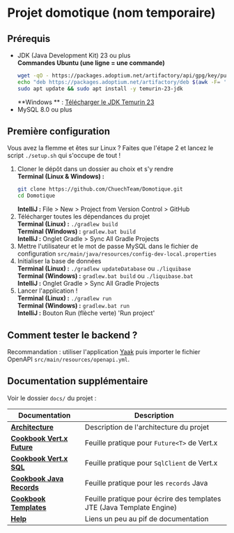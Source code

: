 # Projet domotique (nom temporaire)

## Prérequis

- JDK (Java Development Kit) 23 ou plus  
  **Commandes Ubuntu (une ligne = une commande)**
  ```bash
  wget -qO - https://packages.adoptium.net/artifactory/api/gpg/key/public | sudo gpg --dearmor | sudo tee /etc/apt/trusted.gpg.d/adoptium.gpg > /dev/null
  echo "deb https://packages.adoptium.net/artifactory/deb $(awk -F= '/^VERSION_CODENAME/{print$2}' /etc/os-release) main" | sudo tee /etc/apt/sources.list.d/adoptium.list
  sudo apt update && sudo apt install -y temurin-23-jdk
  ```
  **Windows
  ** : [Télécharger le JDK Temurin 23](https://adoptium.net/fr/temurin/releases/?version=23&os=windows&arch=x64)
- MySQL 8.0 ou plus

## Première configuration

Vous avez la flemme et êtes sur Linux ? Faites que l'étape 2 et lancez le script `./setup.sh` qui s'occupe de tout !

1. Cloner le dépôt dans un dossier au choix et s'y rendre  
   **Terminal (Linux & Windows) :**
   ```bash
   git clone https://github.com/ChuechTeam/Domotique.git
   cd Domotique
   ```
   **IntelliJ :** File > New > Project from Version Control > GitHub
2. Télécharger toutes les dépendances du projet   
   **Terminal (Linux) :** `./gradlew build`     
   **Terminal (Windows) :** `gradlew.bat build`    
   **IntelliJ :** Onglet Gradle > Sync All Gradle Projects
3. Mettre l'utilisateur et le mot de passe MySQL dans le fichier de configuration
   `src/main/java/resources/config-dev-local.properties`
4. Initialiser la base de données   
   **Terminal (Linux) :** `./gradlew updateDatabase` ou `./liquibase`     
   **Terminal (Windows) :** `gradlew.bat build` ou `./liquibase.bat`    
   **IntelliJ :** Onglet Gradle > Sync All Gradle Projects
5. Lancer l'application !  
   **Terminal (Linux) :** `./gradlew run`    
   **Terminal (Windows) :** `gradlew.bat run`    
   **IntelliJ :** Bouton Run (flèche verte) 'Run project'

## Comment tester le backend ?

Recommandation : utiliser l'application [Yaak](https://yaak.app/download) puis importer le fichier OpenAPI
`src/main/resources/openapi.yml`.

## Documentation supplémentaire

Voir le dossier `docs/` du projet :

| Documentation                                              | Description                                                           |
|------------------------------------------------------------|-----------------------------------------------------------------------|
| **[Architecture](docs/ARCHITECTURE.md)**                   | Description de l'architecture du projet                               |
| **[Cookbook Vert.x Future](docs/COOKBOOK_VertxFuture.md)** | Feuille pratique pour `Future<T>` de Vert.x                           |
| **[Cookbook Vert.x SQL](docs/COOKBOOK_VertxSql.md)**       | Feuille pratique pour `SqlClient` de Vert.x                           |
| **[Cookbook Java Records](docs/COOKBOOK_JavaRecords.md)**  | Feuille pratique pour les `records` Java                              |
| **[Cookbook Templates](docs/COOKBOOK_Templates.md)**       | Feuille pratique pour écrire des templates JTE (Java Template Engine) |
| **[Help](docs/HELP.md)**                                   | Liens un peu au pif de documentation                                  |
